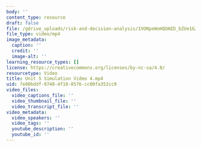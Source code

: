 ```yaml
---
body: ''
content_type: resource
draft: false
file: /gdrive_uploads/risk-and-decision-analysis/1VONpeWoHQOAED_bZUe1GJz6VaePr65cl/unit-5-simulation-video-4.mp4
file_type: video/mp4
image_metadata:
  caption: ''
  credit: ''
  image-alt: ''
learning_resource_types: []
license: https://creativecommons.org/licenses/by-nc-sa/4.0/
resourcetype: Video
title: Unit 5 Simulation Video 4.mp4
uid: 7e80bddf-9748-4f18-8576-cc00fa352cc9
video_files:
  video_captions_file: ''
  video_thumbnail_file: ''
  video_transcript_file: ''
video_metadata:
  video_speakers: ''
  video_tags: ''
  youtube_description: ''
  youtube_id: ''
---
```


